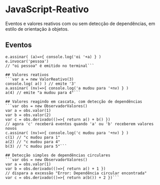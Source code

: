 # JavaScript-Reativo
Eventos e valores reativos com ou sem detecção de dependências, em estilo de orientação à objetos.

## Eventos
```var e = new Evento()
e.assinar( (a)=>{ console.log('oi '+a) } )
e.invocar('pessoa')
// "oi pessoa" é emitido no terminal```

## Valores reativos
```var a = new ValorReativo(3)
console.log( a() ) // emite '3'
a.assinar( (nv)=>{ console.log('a mudou para '+nv) } )
a(4) // emite "a mudou para 4"```

## Valores reagindo em cascata, com detecção de dependências
```var obs = new ObservadorValores()
var a = obs.valor(1)
var b = obs.valor(2)
var c = obs.derivado(()=>{ return a() + b() })
// agora 'c' receberá eventos quando 'a' ou 'b' receberem valores novos
c.assinar( (nv)=>{ console.log('c mudou para '+nv) } )
c(1) // "c mudou para 1"
a(2) // "c mudou para 4"
b(3) // "c mudou para 5"```

## Detecção simples de dependências circulares
```var obs = new ObservadorValores()
var a = obs.valor(1)
var b = obs.derivado(()=>{ return a() + 1 })
// dispara a excessão "Error: Dependência circular encontrada"
var c = obs.derivado(()=>{ return a(b()) + 2 })```

